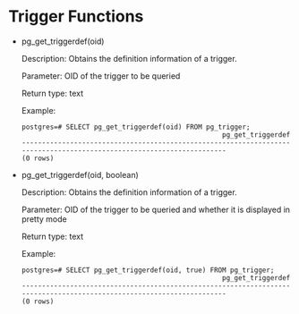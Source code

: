 # Trigger Functions<a name="EN-US_TOPIC_0242370463"></a>

-   pg\_get\_triggerdef\(oid\)

    Description: Obtains the definition information of a trigger.

    Parameter: OID of the trigger to be queried

    Return type: text

    Example:

    ```
    postgres=# SELECT pg_get_triggerdef(oid) FROM pg_trigger;
                                                      pg_get_triggerdef
    ----------------------------------------------------------------------------------------------------------------------
    (0 rows)
    ```

-   pg\_get\_triggerdef\(oid, boolean\)

    Description: Obtains the definition information of a trigger.

    Parameter: OID of the trigger to be queried and whether it is displayed in pretty mode

    Return type: text

    Example:

    ```
    postgres=# SELECT pg_get_triggerdef(oid, true) FROM pg_trigger;
                                                      pg_get_triggerdef
    ----------------------------------------------------------------------------------------------------------------------
    (0 rows)
    ```


